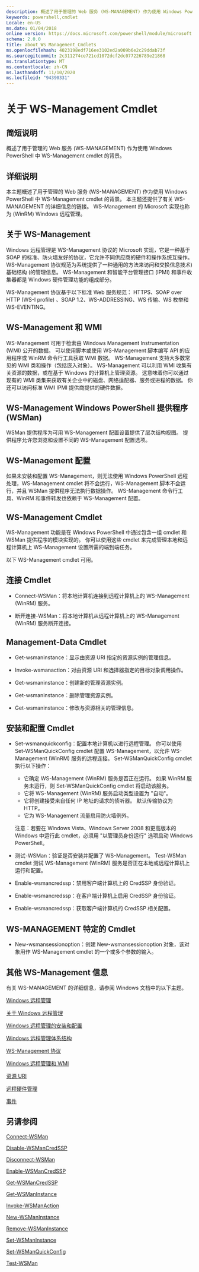 ```yaml
---
description: 概述了用于管理的 Web 服务 (WS-MANAGEMENT) 作为使用 Windows PowerShell 中 WS-Management cmdlet 的背景。
keywords: powershell,cmdlet
Locale: en-US
ms.date: 01/04/2018
online version: https://docs.microsoft.com/powershell/module/microsoft.wsman.management/about/about_ws-management_cmdlets?view=powershell-6&WT.mc_id=ps-gethelp
schema: 2.0.0
title: about_WS Management_Cmdlets
ms.openlocfilehash: 4023198edf716ee3102ed2a009b6e2c29ddab73f
ms.sourcegitcommit: 2c311274ce721cd1072dcf2dc077226789e21868
ms.translationtype: MT
ms.contentlocale: zh-CN
ms.lasthandoff: 11/10/2020
ms.locfileid: "94390331"
---
```

# <a name="about-ws-management-cmdlets"></a>关于 WS-Management Cmdlet

## <a name="short-description"></a>简短说明

概述了用于管理的 Web 服务 (WS-MANAGEMENT) 作为使用 Windows PowerShell 中 WS-Management cmdlet 的背景。

## <a name="long-description"></a>详细说明

本主题概述了用于管理的 Web 服务 (WS-MANAGEMENT) 作为使用 Windows PowerShell 中 WS-Management cmdlet 的背景。 本主题还提供了有关 WS-MANAGEMENT 的详细信息的链接。 WS-Management 的 Microsoft 实现也称为 (WinRM) Windows 远程管理。

## <a name="about-ws-management"></a>关于 WS-Management

Windows 远程管理是 WS-Management 协议的 Microsoft 实现，它是一种基于 SOAP 的标准、防火墙友好的协议，它允许不同供应商的硬件和操作系统互操作。 WS-Management 协议规范为系统提供了一种通用的方法来访问和交换信息技术) 基础结构 (的管理信息。 WS-Management 和智能平台管理接口 (IPMI) 和事件收集器都是 Windows 硬件管理功能的组成部分。

WS-Management 协议基于以下标准 Web 服务规范： HTTPS、SOAP over HTTP (WS-I profile) 、SOAP 1.2、WS-ADDRESSING、WS 传输、WS 枚举和 WS-EVENTING。

## <a name="ws-management-and-wmi"></a>WS-Management 和 WMI

WS-Management 可用于检索由 Windows Management Instrumentation (WMI) 公开的数据。 可以使用脚本或使用 WS-Management 脚本编写 API 的应用程序或 WinRM 命令行工具获取 WMI 数据。 WS-Management 支持大多数常见的 WMI 类和操作（包括嵌入对象）。 WS-Management 可以利用 WMI 收集有关资源的数据，或在基于 Windows 的计算机上管理资源。 这意味着你可以通过现有的 WMI 类集来获取有关企业中的磁盘、网络适配器、服务或进程的数据。 你还可以访问标准 WMI IPMI 提供商提供的硬件数据。

## <a name="ws-management-windows-powershell-provider-wsman"></a>WS-Management Windows PowerShell 提供程序 (WSMan) 

WSMan 提供程序为可用 WS-Management 配置设置提供了层次结构视图。 提供程序允许您浏览和设置不同的 WS-Management 配置选项。

## <a name="ws-management-configuration"></a>WS-Management 配置

如果未安装和配置 WS-Management，则无法使用 Windows PowerShell 远程处理，WS-Management cmdlet 将不会运行，WS-Management 脚本不会运行，并且 WSMan 提供程序无法执行数据操作。 WS-Management 命令行工具、WinRM 和事件转发也依赖于 WS-Management 配置。

## <a name="ws-management-cmdlets"></a>WS-Management Cmdlet

WS-Management 功能是在 Windows PowerShell 中通过包含一组 cmdlet 和 WSMan 提供程序的模块实现的。 你可以使用这些 cmdlet 来完成管理本地和远程计算机上 WS-Management 设置所需的端到端任务。

以下 WS-Management cmdlet 可用。

## <a name="connection-cmdlets"></a>连接 Cmdlet

- Connect-WSMan：将本地计算机连接到远程计算机上的 WS-Management (WinRM) 服务。

- 断开连接-WSMan：将本地计算机从远程计算机上的 WS-Management (WinRM) 服务断开连接。

## <a name="management-data-cmdlets"></a>Management-Data Cmdlet

- Get-wsmaninstance：显示由资源 URI 指定的资源实例的管理信息。

- Invoke-wsmanaction：对由资源 URI 和选择器指定的目标对象调用操作。

- Get-wsmaninstance：创建新的管理资源实例。

- Get-wsmaninstance：删除管理资源实例。

- Get-wsmaninstance：修改与资源相关的管理信息。

## <a name="setup-and-configuration-cmdlets"></a>安装和配置 Cmdlet

- Set-wsmanquickconfig：配置本地计算机以进行远程管理。
  你可以使用 Set-WSManQuickConfig cmdlet 配置 WS-Management，以允许 WS-Management (WinRM) 服务的远程连接。 Set-WSManQuickConfig cmdlet 执行以下操作：
  - 它确定 WS-Management (WinRM) 服务是否正在运行。 如果 WinRM 服务未运行，则 Set-WSManQuickConfig cmdlet 将启动该服务。
  - 它将 WS-Management (WinRM) 服务启动类型设置为 "自动"。
  - 它将创建接受来自任何 IP 地址的请求的侦听器。 默认传输协议为 HTTP。
  - 它为 WS-Management 流量启用防火墙例外。

  注意：若要在 Windows Vista、Windows Server 2008 和更高版本的 Windows 中运行此 cmdlet，必须用 "以管理员身份运行" 选项启动 Windows PowerShell。

- 测试-WSMan：验证是否安装并配置了 WS-Management。 Test-WSMan cmdlet 测试 WS-Management (WinRM) 服务是否正在本地或远程计算机上运行和配置。

- Enable-wsmancredssp：禁用客户端计算机上的 CredSSP 身份验证。

- Enable-wsmancredssp：在客户端计算机上启用 CredSSP 身份验证。

- Enable-wsmancredssp：获取客户端计算机的 CredSSP 相关配置。

## <a name="ws-management-specific-cmdlets"></a>WS-MANAGEMENT 特定的 Cmdlet

- New-wsmansessionoption：创建 New-wsmansessionoption 对象，该对象用作 WS-Management cmdlet 的一个或多个参数的输入。

## <a name="additional-ws-management-information"></a>其他 WS-Management 信息

有关 WS-MANAGEMENT 的详细信息，请参阅 Windows 文档中的以下主题。

[Windows 远程管理](/windows/win32/winrm/portal)

[关于 Windows 远程管理](/windows/win32/winrm/about-windows-remote-management)

[Windows 远程管理的安装和配置](/windows/win32/winrm/installation-and-configuration-for-windows-remote-management)

[Windows 远程管理体系结构](/windows/win32/winrm/windows-remote-management-architecture)

[WS-Management 协议](/windows/win32/winrm/ws-management-protocol)

[Windows 远程管理和 WMI](/windows/win32/winrm/windows-remote-management-and-wmi)

[资源 URI](/windows/win32/winrm/resource-uris)

[远程硬件管理](/windows/win32/winrm/remote-hardware-management)

[事件](/windows/win32/winrm/events)

## <a name="see-also"></a>另请参阅

[Connect-WSMan](xref:Microsoft.WSMan.Management.Connect-WSMan)

[Disable-WSManCredSSP](xref:Microsoft.WSMan.Management.Disable-WSManCredSSP)

[Disconnect-WSMan](xref:Microsoft.WSMan.Management.Disconnect-WSMan)

[Enable-WSManCredSSP](xref:Microsoft.WSMan.Management.Enable-WSManCredSSP)

[Get-WSManCredSSP](xref:Microsoft.WSMan.Management.Get-WSManCredSSP)

[Get-WSManInstance](xref:Microsoft.WSMan.Management.Get-WSManInstance)

[Invoke-WSManAction](xref:Microsoft.WSMan.Management.Invoke-WSManAction)

[New-WSManInstance](xref:Microsoft.WSMan.Management.New-WSManInstance)

[Remove-WSManInstance](xref:Microsoft.WSMan.Management.Remove-WSManInstance)

[Set-WSManInstance](xref:Microsoft.WSMan.Management.Set-WSManInstance)

[Set-WSManQuickConfig](xref:Microsoft.WSMan.Management.Set-WSManQuickConfig)

[Test-WSMan](xref:Microsoft.WSMan.Management.Test-WSMan)
